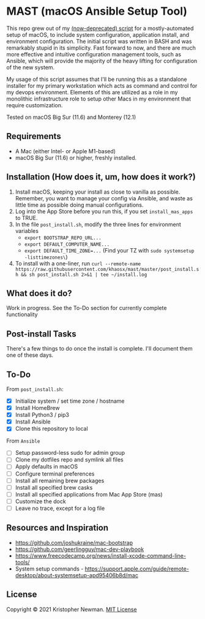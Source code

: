 # MAST (macOS Ansible Setup Tool)

This repo grew out of my [(now-deprecated) script](https://github.com/khaosx/macos-setup-deprecated) for a mostly-automated setup of macOS, to include system configuration, application install, and environment configuration. The initial script was written in BASH and was remarkably stupid in its simplicity. Fast forward to now, and there are much more effective and intuitive configuration management tools, such as Ansible, which will provide the majority of the heavy lifting for configuration of the new system.

My usage of this script assumes that I'll be running this as a standalone installer for my primary workstation which acts as command and control for my devops environment. Elements of this are utilized as a role in my monolithic infrastructure role to setup other Macs in my environment that require customization.

Tested on macOS Big Sur (11.6) and Monterey (12.1)

## Requirements

* A Mac (either Intel- or Apple M1-based)
* macOS Big Sur (11.6) or higher, freshly installed.

## Installation (How does it, um, how does it work?)
1. Install macOS, keeping your install as close to vanilla as possible. Remember, you want to manage your config via Ansible, and waste as little time as possible doing manual configurations.
1. Log into the App Store before you run this, if you set `install_mas_apps` to TRUE.
1. In the file `post_install.sh`, modify the three lines for environment variables
    * `export BOOTSTRAP_REPO_URL...`
    * `export DEFAULT_COMPUTER_NAME...`
    * `export DEFAULT_TIME_ZONE=...` (Find your TZ with `sudo systemsetup -listtimezones\`)
1. To install with a one-liner, run ```curl --remote-name https://raw.githubusercontent.com/khaosx/mast/master/post_install.sh && sh post_install.sh 2>&1 | tee ~/install.log```

## What does it do?

Work in progress. See the To-Do section for currently complete functionality

## Post-install Tasks

There's a few things to do once the install is complete. I'll document them one of these days.

## To-Do
From `post_install.sh`:
- [X] Initialize system / set time zone / hostname
- [X] Install HomeBrew
- [X] Install Python3 / pip3
- [X] Install Ansible
- [X] Clone this repository to local

From `Ansible`
- [ ] Setup password-less sudo for admin group 
- [ ] Clone my dotfiles repo and symlink all files
- [ ] Apply defaults in macOS
- [ ] Configure terminal preferences
- [ ] Install all remaining brew packages
- [ ] Install all specified brew casks
- [ ] Install all specified applications from Mac App Store (mas)
- [ ] Customize the dock
- [ ] Leave no trace, except for a log file

## Resources and Inspiration
* https://github.com/joshukraine/mac-bootstrap
* https://github.com/geerlingguy/mac-dev-playbook
* https://www.freecodecamp.org/news/install-xcode-command-line-tools/
* System setup commands - https://support.apple.com/guide/remote-desktop/about-systemsetup-apd95406b8d/mac

## License

Copyright &copy; 2021 Kristopher Newman. [MIT License](https://github.com//khaosx/mast/blob/master/LICENSE.md)